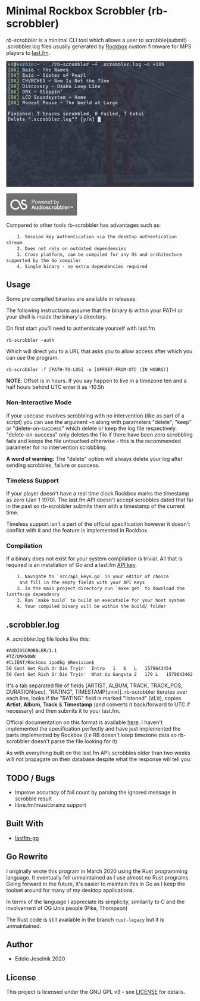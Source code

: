 # Minimal Rockbox Scrobbler (rb-scrobbler)

_rb-scrobbler_ is a minimal CLI tool which allows a user to scrobble(submit) .scrobbler.log files 
usually generated by [Rockbox](https://www.rockbox.org/) custom firmware for MP3 players 
to [last.fm](https://last.fm).

![usage](pix/figure.jpg)

![badge-as](pix/badge.gif)

Compared to other tools rb-scrobbler has advantages such as:

        1. Session key authentication via the desktop authentication stream
        2. Does not rely on outdated dependencies
        3. Cross platform, can be compiled for any OS and architecture supported by the Go compiler
        4. Single binary - no extra dependencies required

## Usage

Some pre compiled binaries are available in releases.

The following instructions assume that the binary is within your PATH or your shell is inside the binary's directory.

On first start you'll need to authenticate yourself with last.fm

`rb-scrobbler -auth`

Which will direct you to a URL that asks you to allow access after which you can use the program:

`rb-scrobbler -f [PATH-TO-LOG] -o [OFFSET-FROM-UTC (IN HOURS)]`

**NOTE**: Offset is in hours. If you say happen to live in a timezone ten and a half hours behind UTC enter it as -10.5h

### Non-Interactive Mode

If your usecase involves scrobbling with no intervention (like as part of a script) you can use the argument 
-n along with parameters "delete", "keep" or "delete-on-success" which delete or keep the log file respectively.
"delete-on-success" only deletes the file if there have been zero scrobbling fails and keeps the file untouched
otherwise - this is the recommended parameter for no intervention scrobbling.

**A word of warning:** The "delete" option will always delete your log after sending scrobbles, failure or success.

### Timeless Support

If your player doesn't have a real time clock Rockbox marks the timestamp as zero (Jan 1 1970). 
The last.fm API doesn't accept scrobbles dated that far in the past so rb-scrobbler submits them
with a timestamp of the current time.

Timeless support isn't a part of the official specification however it doesn't conflict with it 
and the feature is implemented in Rockbox.

### Compilation

If a binary does not exist for your system compilation is trivial.
All that is required is an installation of Go and a last.fm [API key](https://www.last.fm/api/account/create).

        1. Navigate to `src/api_keys.go` in your editor of choice 
         and fill in the empty fields with your API Keys
        2. In the main project directory run `make get` to download the lastfm-go dependency
        3. Run `make build` to build an executable for your host system
        4. Your compiled binary will be within the build/ folder

## .scrobbler.log

A .scrobbler.log file looks like this:

```
#AUDIOSCROBBLER/1.1
#TZ/UNKNOWN
#CLIENT/Rockbox ipod6g $Revision$
50 Cent Get Rich Or Die Tryin'  Intro   1   6   L   1579643454
50 Cent Get Rich Or Die Tryin'  What Up Gangsta 2   179 L   1579643462
```

It's a tab separated file of fields [ARTIST, ALBUM, TRACK, TRACK_POS, DURATION(sec), "RATING", TIMESTAMP(unix)].
rb-scrobbler iterates over each line, looks if the "RATING" field is marked "listened" (\tL\t),
copies **Artist**, **Album**, **Track** & **Timestamp** (and converts it back/forward to UTC if necessary) and then submits it to your
last.fm.

Official documentation on this format is available [here](https://web.archive.org/web/20170107015006/http://www.audioscrobbler.net/wiki/Portable_Player_Logging).
I haven't implemented the specification perfectly and have just implemented the parts implemented by Rockbox (_i.e_ RB doesn't keep timezone data
so rb-scrobbler doesn't parse the file looking for it)

As with everything built on the last.fm API; scrobbles older than two weeks will not propagate on their database despite what the response will tell you.

## TODO / Bugs

   * Improve accuracy of fail count by parsing the ignored message in scrobble result
   * libre.fm/musicbrainz support

## Built With

   * [lastfm-go](https://github.com/shkh/lastfm-go) 

## Go Rewrite

I originally wrote this program in March 2020 using the Rust programming language. It eventually fell unmaintained as I use almost no Rust programs.
Going forward in the future, it's easier to maintain this in Go as I keep the toolset around for many of my desktop applications.

In terms of the language I appreciate its simplicity, similarity to C and the involvement of OG Unix people (Pike, Thompson)

The Rust code is still available in the branch `rust-legacy` but it is unmaintained.

## Author

   * Eddie Jeselnik 2020

## License

This project is licensed under the GNU GPL v3 - see [LICENSE](LICENSE) for details.
